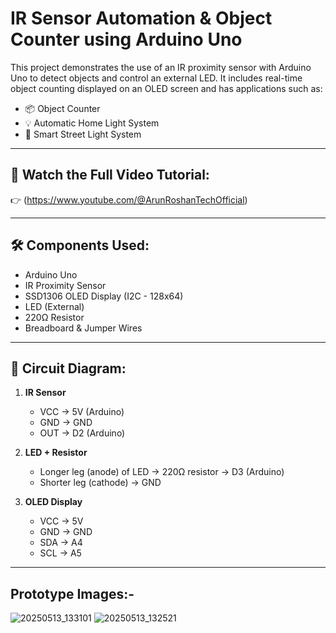 # IR Sensor Automation & Object Counter using Arduino Uno

This project demonstrates the use of an IR proximity sensor with Arduino Uno to detect objects and control an external LED. It includes real-time object counting displayed on an OLED screen and has applications such as:

- 📦 Object Counter
- 💡 Automatic Home Light System
- 🚦 Smart Street Light System

---

## 🎥 Watch the Full Video Tutorial:
👉 (https://www.youtube.com/@ArunRoshanTechOfficial)

---

## 🛠️ Components Used:
- Arduino Uno
- IR Proximity Sensor
- SSD1306 OLED Display (I2C - 128x64)
- LED (External)
- 220Ω Resistor
- Breadboard & Jumper Wires

---

## 🔌 Circuit Diagram:
1. **IR Sensor**
   - VCC → 5V (Arduino)
   - GND → GND
   - OUT → D2 (Arduino)

2. **LED + Resistor**
   - Longer leg (anode) of LED → 220Ω resistor → D3 (Arduino)
   - Shorter leg (cathode) → GND

3. **OLED Display**
   - VCC → 5V
   - GND → GND
   - SDA → A4
   - SCL → A5

---
## Prototype Images:-

![20250513_133101](https://github.com/user-attachments/assets/57b76483-23ea-4a5c-b36c-de86dd57b9e4)
![20250513_132521](https://github.com/user-attachments/assets/d0a33d49-caf1-42b5-bbf1-e9f443055b42)



